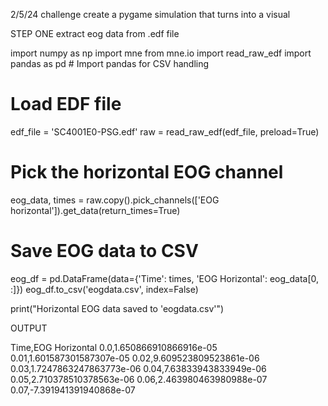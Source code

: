 2/5/24 challenge 
create a pygame simulation that turns into a visual 

STEP ONE  extract eog data from .edf file

import numpy as np
import mne
from mne.io import read_raw_edf
import pandas as pd  # Import pandas for CSV handling

# Load EDF file
edf_file = 'SC4001E0-PSG.edf'
raw = read_raw_edf(edf_file, preload=True)

# Pick the horizontal EOG channel
eog_data, times = raw.copy().pick_channels(['EOG horizontal']).get_data(return_times=True)

# Save EOG data to CSV
eog_df = pd.DataFrame(data={'Time': times, 'EOG Horizontal': eog_data[0, :]})
eog_df.to_csv('eogdata.csv', index=False)

print("Horizontal EOG data saved to 'eogdata.csv'")

OUTPUT

Time,EOG Horizontal
0.0,1.650866910866916e-05
0.01,1.601587301587307e-05
0.02,9.609523809523861e-06
0.03,1.7247863247863773e-06
0.04,7.63833943833949e-06
0.05,2.710378510378563e-06
0.06,2.463980463980988e-07
0.07,-7.391941391940868e-07

